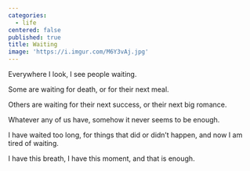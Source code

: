 ```yaml
---
categories:
  - life
centered: false
published: true
title: Waiting
image: 'https://i.imgur.com/M6Y3vAj.jpg'
---
```

Everywhere I look,
I see people waiting.

Some are waiting for death,
or for their next meal.

Others are waiting 
for their next success,
or their next big romance.

Whatever any of us have,
somehow it never seems 
to be enough.

I have waited too long,
for things that did or didn’t happen,
and now I am tired of waiting.

I have this breath,
I have this moment,
and that is enough.
